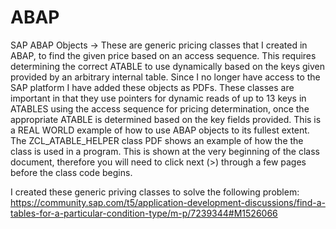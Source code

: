 # ABAP
SAP ABAP Objects ->
These are generic pricing classes that I created in ABAP, to find the given price based on an access sequence.  This requires determining the correct ATABLE to use dynamically based on the keys given provided by an arbitrary internal table. Since I no longer have access to the SAP platform I have added these objects as PDFs.  These classes are important in that they use pointers for dynamic reads of up to 13 keys in ATABLES using the access sequence for pricing determination, once the appropriate ATABLE is determined based on the key fields provided. This is a REAL WORLD example of how to use ABAP objects to its fullest extent.  The ZCL_ATABLE_HELPER class PDF shows an example of how the the class is used in a program.  This is shown at the very beginning of the class document, therefore you will need to click next (>) through a few pages before the class code begins.

I created these generic priving classes to solve the following problem:
https://community.sap.com/t5/application-development-discussions/find-a-tables-for-a-particular-condition-type/m-p/7239344#M1526066
